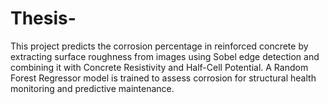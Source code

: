 # Thesis-
This project predicts the corrosion percentage in reinforced concrete by extracting surface roughness from images using Sobel edge detection and combining it with Concrete Resistivity and Half-Cell Potential. A Random Forest Regressor model is trained to assess corrosion for structural health monitoring and predictive maintenance.
